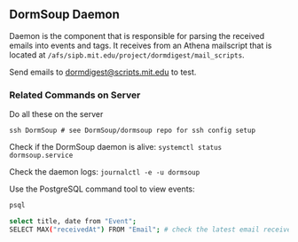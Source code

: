## DormSoup Daemon
Daemon is the component that is responsible for parsing the received emails into events and tags. It receives from an Athena mailscript that is located at `/afs/sipb.mit.edu/project/dormdigest/mail_scripts`.

Send emails to dormdigest@scripts.mit.edu to test.

### Related Commands on Server
Do all these on the server
```
ssh DormSoup # see DormSoup/dormsoup repo for ssh config setup
```

Check if the DormSoup daemon is alive:
`systemctl status dormsoup.service`

Check the daemon logs:
`journalctl -e -u dormsoup`

Use the PostgreSQL command tool to view events:
```bash
psql

select title, date from "Event";
SELECT MAX("receivedAt") FROM "Email"; # check the latest email received, useful for debugging when daemon died
```
